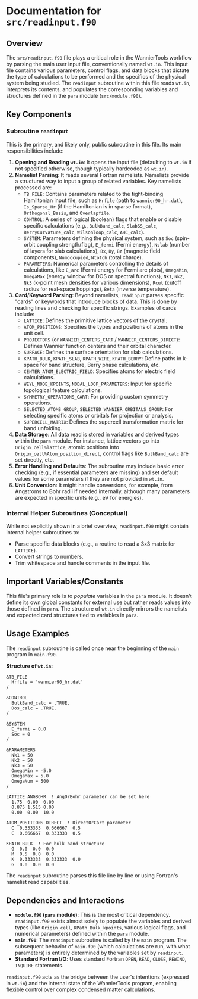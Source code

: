 # Documentation for `src/readinput.f90`

## Overview

The `src/readinput.f90` file plays a critical role in the WannierTools workflow by parsing the main user input file, conventionally named `wt.in`. This input file contains various parameters, control flags, and data blocks that dictate the type of calculations to be performed and the specifics of the physical system being studied. The `readinput` subroutine within this file reads `wt.in`, interprets its contents, and populates the corresponding variables and structures defined in the `para` module (`src/module.f90`).

## Key Components

### Subroutine `readinput`

This is the primary, and likely only, public subroutine in this file. Its main responsibilities include:

1.  **Opening and Reading `wt.in`**: It opens the input file (defaulting to `wt.in` if not specified otherwise, though typically hardcoded as `wt.in`).
2.  **Namelist Parsing**: It reads several Fortran namelists. Namelists provide a structured way to input a group of related variables. Key namelists processed are:
    *   `TB_FILE`: Contains parameters related to the tight-binding Hamiltonian input file, such as `Hrfile` (path to `wannier90_hr.dat`), `Is_Sparse_Hr` (if the Hamiltonian is in sparse format), `Orthogonal_Basis`, and `Overlapfile`.
    *   `CONTROL`: A series of logical (boolean) flags that enable or disable specific calculations (e.g., `BulkBand_calc`, `SlabSS_calc`, `BerryCurvature_calc`, `Wilsonloop_calc`, `AHC_calc`).
    *   `SYSTEM`: Parameters defining the physical system, such as `Soc` (spin-orbit coupling strength/flag), `E_fermi` (Fermi energy), `Nslab` (number of layers for slab calculations), `Bx`, `By`, `Bz` (magnetic field components), `Numoccupied`, `Ntotch` (total charge).
    *   `PARAMETERS`: Numerical parameters controlling the details of calculations, like `E_arc` (Fermi energy for Fermi arc plots), `OmegaMin`, `OmegaMax` (energy window for DOS or spectral functions), `Nk1`, `Nk2`, `Nk3` (k-point mesh densities for various dimensions), `Rcut` (cutoff radius for real-space hoppings), `Beta` (inverse temperature).
3.  **Card/Keyword Parsing**: Beyond namelists, `readinput` parses specific "cards" or keywords that introduce blocks of data. This is done by reading lines and checking for specific strings. Examples of cards include:
    *   `LATTICE`: Defines the primitive lattice vectors of the crystal.
    *   `ATOM_POSITIONS`: Specifies the types and positions of atoms in the unit cell.
    *   `PROJECTORS` (or `WANNIER_CENTERS_CART` / `WANNIER_CENTERS_DIRECT`): Defines Wannier function centers and their orbital character.
    *   `SURFACE`: Defines the surface orientation for slab calculations.
    *   `KPATH_BULK`, `KPATH_SLAB`, `KPATH_WIRE`, `KPATH_BERRY`: Define paths in k-space for band structure, Berry phase calculations, etc.
    *   `CENTER_ATOM_ELECTRIC_FIELD`: Specifies atoms for electric field calculations.
    *   `WEYL_NODE_KPOINTS`, `NODAL_LOOP_PARAMETERS`: Input for specific topological feature calculations.
    *   `SYMMETRY_OPERATIONS_CART`: For providing custom symmetry operations.
    *   `SELECTED_ATOMS_GROUP`, `SELECTED_WANNIER_ORBITALS_GROUP`: For selecting specific atoms or orbitals for projection or analysis.
    *   `SUPERCELL_MATRIX`: Defines the supercell transformation matrix for band unfolding.
4.  **Data Storage**: All data read is stored in variables and derived types within the `para` module. For instance, lattice vectors go into `Origin_cell%lattice`, atomic positions into `Origin_cell%Atom_position_direct`, control flags like `BulkBand_calc` are set directly, etc.
5.  **Error Handling and Defaults**: The subroutine may include basic error checking (e.g., if essential parameters are missing) and set default values for some parameters if they are not provided in `wt.in`.
6.  **Unit Conversion**: It might handle conversions, for example, from Angstroms to Bohr radii if needed internally, although many parameters are expected in specific units (e.g., eV for energies).

### Internal Helper Subroutines (Conceptual)

While not explicitly shown in a brief overview, `readinput.f90` might contain internal helper subroutines to:
-   Parse specific data blocks (e.g., a routine to read a 3x3 matrix for `LATTICE`).
-   Convert strings to numbers.
-   Trim whitespace and handle comments in the input file.

## Important Variables/Constants

This file's primary role is to *populate* variables in the `para` module. It doesn't define its own global constants for external use but rather reads values into those defined in `para`. The structure of `wt.in` directly mirrors the namelists and expected card structures tied to variables in `para`.

## Usage Examples

The `readinput` subroutine is called once near the beginning of the `main` program in `main.f90`.

**Structure of `wt.in`:**

```
&TB_FILE
  Hrfile = 'wannier90_hr.dat'
/

&CONTROL
  BulkBand_calc = .TRUE.
  Dos_calc = .TRUE.
/

&SYSTEM
  E_fermi = 0.0
  Soc = 0
/

&PARAMETERS
  Nk1 = 50
  Nk2 = 50
  Nk3 = 50
  OmegaMin = -5.0
  OmegaMax = 5.0
  OmegaNum = 500
/

LATTICE ANGBOHR  ! AngOrBohr parameter can be set here
  1.75  0.00  0.00
  0.875 1.515 0.00
  0.00  0.00  10.0

ATOM_POSITIONS DIRECT  ! DirectOrCart parameter
  C  0.333333  0.666667  0.5
  C  0.666667  0.333333  0.5

KPATH_BULK  ! For bulk band structure
  G  0.0  0.0  0.0
  M  0.5  0.0  0.0
  K  0.333333  0.333333  0.0
  G  0.0  0.0  0.0
```

The `readinput` subroutine parses this file line by line or using Fortran's namelist read capabilities.

## Dependencies and Interactions

-   **`module.f90` (`para` module)**: This is the most critical dependency. `readinput.f90` exists almost solely to populate the variables and derived types (like `Origin_cell`, `KPath_Bulk_kpoints`, various logical flags, and numerical parameters) defined within the `para` module.
-   **`main.f90`**: The `readinput` subroutine is called by the `main` program. The subsequent behavior of `main.f90` (which calculations are run, with what parameters) is entirely determined by the variables set by `readinput`.
-   **Standard Fortran I/O**: Uses standard Fortran `OPEN`, `READ`, `CLOSE`, `REWIND`, `INQUIRE` statements.

`readinput.f90` acts as the bridge between the user's intentions (expressed in `wt.in`) and the internal state of the WannierTools program, enabling flexible control over complex condensed matter calculations.
```
